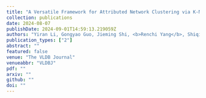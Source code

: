 ```yaml
---
title: "A Versatile Framework for Attributed Network Clustering via K-Nearest Neighbor Augmentation"
collection: publications
date: 2024-08-07
publishDate: 2024-09-01T14:59:13.219059Z
authors: "Yiran Li, Gongyao Guo, Jieming Shi, <b>Renchi Yang</b>, Shiqi Shen, Qing Li, Jun Luo"
publication_types: ["2"]
abstract: ""
featured: false
venue: "The VLDB Journal"
venueabbr: "VLDBJ"
pdf: ""
arxiv: ""
github: ""
doi: ""
---
```


